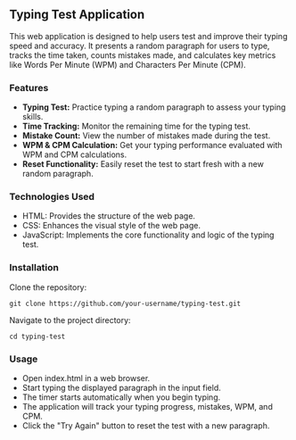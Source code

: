 
## Typing Test Application

This web application is designed to help users test and improve their typing speed and accuracy. It presents a random paragraph for users to type, tracks the time taken, counts mistakes made, and calculates key metrics like Words Per Minute (WPM) and Characters Per Minute (CPM).

### Features

* **Typing Test:** Practice typing a random paragraph to assess your typing skills.
* **Time Tracking:** Monitor the remaining time for the typing test.
* **Mistake Count:** View the number of mistakes made during the test.
* **WPM & CPM Calculation:** Get your typing performance evaluated with WPM and CPM calculations.
* **Reset Functionality:** Easily reset the test to start fresh with a new random paragraph.

### Technologies Used

* HTML: Provides the structure of the web page.
* CSS: Enhances the visual style of the web page.
* JavaScript: Implements the core functionality and logic of the typing test.

### Installation
Clone the repository:
```
git clone https://github.com/your-username/typing-test.git
```

Navigate to the project directory:
```
cd typing-test
```

### Usage
* Open index.html in a web browser.
* Start typing the displayed paragraph in the input field.
* The timer starts automatically when you begin typing.
* The application will track your typing progress, mistakes, WPM, and CPM.
* Click the "Try Again" button to reset the test with a new paragraph.
